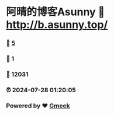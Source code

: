 # 阿晴的博客Asunny :link: http://b.asunny.top/ 
### :page_facing_up: [5](http://b.asunny.top//tag.html) 
### :speech_balloon: 1 
### :hibiscus: 12031 
### :alarm_clock: 2024-07-28 01:20:05 
### Powered by :heart: [Gmeek](https://github.com/Meekdai/Gmeek)
